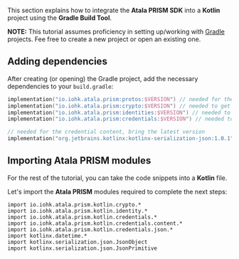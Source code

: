 This section explains how to integrate the **Atala PRISM SDK** into a **Kotlin** project using the **Gradle Build Tool**.

**NOTE:** This tutorial assumes proficiency in setting up/working with [Gradle](https://gradle.org/) projects. Fee free to create a new project or open an existing one.


## Adding dependencies

After creating (or opening) the Gradle project, add the necessary dependencies to your `build.gradle`:

```kotlin
implementation("io.iohk.atala.prism:protos:$VERSION") // needed for the credential payloads defined in protobuf
implementation("io.iohk.atala.prism:crypto:$VERSION") // needed to get a crypto implementation
implementation("io.iohk.atala.prism:identities:$VERSION") // needed to deal with DIDs
implementation("io.iohk.atala.prism:credentials:$VERSION") // needed to deal with credentials

// needed for the credential content, bring the latest version
implementation("org.jetbrains.kotlinx:kotlinx-serialization-json:1.0.1")
```

## Importing Atala PRISM modules

For the rest of the tutorial, you can take the code snippets into a **Kotlin** file.

Let's import the **Atala PRISM** modules required to complete the next steps:

```kotlin:ank
import io.iohk.atala.prism.kotlin.crypto.*
import io.iohk.atala.prism.kotlin.identity.*
import io.iohk.atala.prism.kotlin.credentials.*
import io.iohk.atala.prism.kotlin.credentials.content.*
import io.iohk.atala.prism.kotlin.credentials.json.*
import kotlinx.datetime.*
import kotlinx.serialization.json.JsonObject
import kotlinx.serialization.json.JsonPrimitive
```
